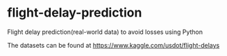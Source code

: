 # flight-delay-prediction
Flight delay prediction(real-world data) to avoid losses using Python


The datasets can be found at https://www.kaggle.com/usdot/flight-delays
